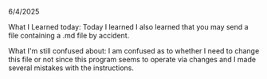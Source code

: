 6/4/2025

What I Learned today:
Today I learned I also learned that you may send a file containing a .md file by accident.

What I'm still confused about:
I am confused as to whether I need to change this file or not since this program seems to operate via changes and I made several mistakes with the instructions.